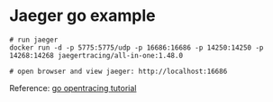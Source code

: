# Jaeger go example

```shell
# run jaeger
docker run -d -p 5775:5775/udp -p 16686:16686 -p 14250:14250 -p 14268:14268 jaegertracing/all-in-one:1.48.0

# open browser and view jaeger: http://localhost:16686
```

Reference: [go opentracing tutorial](https://github.com/yurishkuro/opentracing-tutorial/tree/master/go)
